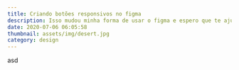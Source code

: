 ```yaml
---
title: Criando botões responsivos no figma
description: Isso mudou minha forma de usar o figma e espero que te ajude também
date: 2020-07-06 06:05:58
thumbnail: assets/img/desert.jpg
category: design
---
```

asd